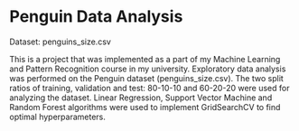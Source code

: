 # Penguin Data Analysis

Dataset: penguins_size.csv 

This is a project that was implemented as a part of my Machine Learning and Pattern Recognition course in my university. Exploratory data analysis was performed on the Penguin dataset (penguins_size.csv). The two split ratios of training, validation and test: 80-10-10 and 60-20-20 were used for analyzing the dataset. Linear Regression, Support Vector Machine and Random Forest algorithms were used to implement GridSearchCV to find optimal hyperparameters. 
